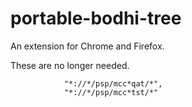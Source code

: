 # portable-bodhi-tree
An extension for Chrome and Firefox.

These are no longer needed.

		     	"*://*/psp/mcc*qat/*",
		     	"*://*/psp/mcc*tst/*"
